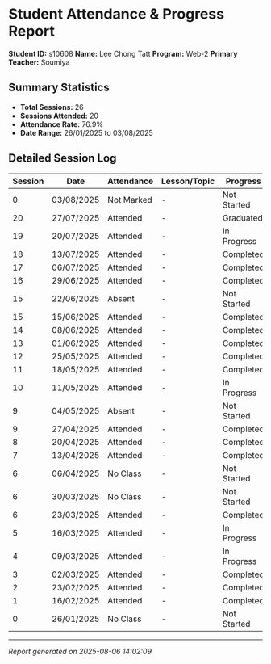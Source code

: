 # Student Attendance & Progress Report

**Student ID:** s10608
**Name:** Lee Chong Tatt
**Program:** Web-2
**Primary Teacher:** Soumiya

## Summary Statistics
- **Total Sessions:** 26
- **Sessions Attended:** 20
- **Attendance Rate:** 76.9%
- **Date Range:** 26/01/2025 to 03/08/2025

## Detailed Session Log

| Session | Date | Attendance | Lesson/Topic | Progress |
|---------|------|------------|--------------|----------|
| 0 | 03/08/2025 | Not Marked | - | Not Started |
| 20 | 27/07/2025 | Attended | - | Graduated |
| 19 | 20/07/2025 | Attended | - | In Progress |
| 18 | 13/07/2025 | Attended | - | Completed |
| 17 | 06/07/2025 | Attended | - | Completed |
| 16 | 29/06/2025 | Attended | - | Completed |
| 15 | 22/06/2025 | Absent | - | Not Started |
| 15 | 15/06/2025 | Attended | - | Completed |
| 14 | 08/06/2025 | Attended | - | Completed |
| 13 | 01/06/2025 | Attended | - | Completed |
| 12 | 25/05/2025 | Attended | - | Completed |
| 11 | 18/05/2025 | Attended | - | Completed |
| 10 | 11/05/2025 | Attended | - | In Progress |
| 9 | 04/05/2025 | Absent | - | Not Started |
| 9 | 27/04/2025 | Attended | - | Completed |
| 8 | 20/04/2025 | Attended | - | Completed |
| 7 | 13/04/2025 | Attended | - | Completed |
| 6 | 06/04/2025 | No Class | - | Not Started |
| 6 | 30/03/2025 | No Class | - | Not Started |
| 6 | 23/03/2025 | Attended | - | Completed |
| 5 | 16/03/2025 | Attended | - | In Progress |
| 4 | 09/03/2025 | Attended | - | In Progress |
| 3 | 02/03/2025 | Attended | - | Completed |
| 2 | 23/02/2025 | Attended | - | Completed |
| 1 | 16/02/2025 | Attended | - | Completed |
| 0 | 26/01/2025 | No Class | - | Not Started |

---
*Report generated on 2025-08-06 14:02:09*
